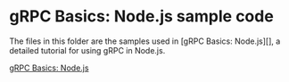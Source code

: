 # gRPC Basics: Node.js sample code

The files in this folder are the samples used in [gRPC Basics: Node.js][], a detailed tutorial for using gRPC in Node.js.

[gRPC Basics: Node.js](https://grpc.io/docs/tutorials/basic/node.html)
